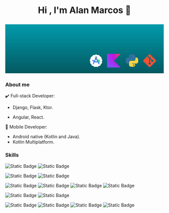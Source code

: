 <h1 align="center"><p>Hi , I'm Alan Marcos 👋</p></h1>


![Github Banner](https://github.com/codigo-alan/codigo-alan/blob/main/images/bannerGitv2.png)


### About me


✔️ Full-stack Developer:

   - Django, Flask, Ktor.

   - Angular, React.

                
📲 Mobile Developer:

   - Android native (Kotlin and Java).
   - Kotlin Multiplatform.

### Skills


![Static Badge](https://img.shields.io/badge/Android-%233DDC84?logo=android&labelColor=white)
![Static Badge](https://img.shields.io/badge/Compose_Multiplatform-%237F52FF?logo=kotlin&labelColor=white)



![Static Badge](https://img.shields.io/badge/Django-%23092E20?logo=django&labelColor=black)
![Static Badge](https://img.shields.io/badge/Ktor-%23008FC7)  


![Static Badge](https://img.shields.io/badge/Kotlin-%237F52FF?logo=kotlin&labelColor=white) 
![Static Badge](https://img.shields.io/badge/Python-%233776AB?logo=python&labelColor=white) 
![Static Badge](https://img.shields.io/badge/Java-blue)
![Static Badge](https://img.shields.io/badge/Docker-%232496ED?logo=docker&labelColor=white)


![Static Badge](https://img.shields.io/badge/React-%2361DAFB?logo=react&labelColor=black)
![Static Badge](https://img.shields.io/badge/Angular-%230F0F11?logo=angular&labelColor=black)

![Static Badge](https://img.shields.io/badge/PostgreSQL-%234169E1?logo=postgresql&labelColor=white)
![Static Badge](https://img.shields.io/badge/MySQL-%234479A1?logo=mysql&labelColor=black)
![Static Badge](https://img.shields.io/badge/MongoDB-%2347A248?logo=mongodb&labelColor=black)
![Static Badge](https://img.shields.io/badge/Firebase-%23FFCA28?logo=firebase&labelColor=black)









